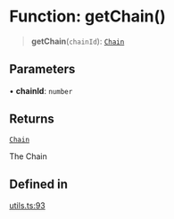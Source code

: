 # Function: getChain()

> **getChain**(`chainId`): [`Chain`](/docs/packages/SDK/type-aliases/Chain.md)

## Parameters

• **chainId**: `number`

## Returns

[`Chain`](/docs/packages/SDK/type-aliases/Chain.md)

The Chain

## Defined in

[utils.ts:93](https://github.com/monerium/js-monorepo/blob/main/packages/sdk/src/utils.ts#L93)
